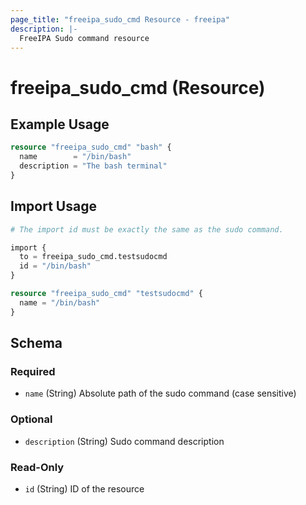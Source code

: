 ```yaml
---
page_title: "freeipa_sudo_cmd Resource - freeipa"
description: |-
  FreeIPA Sudo command resource
---
```


# freeipa_sudo_cmd (Resource)



## Example Usage

```terraform
resource "freeipa_sudo_cmd" "bash" {
  name        = "/bin/bash"
  description = "The bash terminal"
}
```



## Import Usage

```terraform
# The import id must be exactly the same as the sudo command.

import {
  to = freeipa_sudo_cmd.testsudocmd
  id = "/bin/bash"
}

resource "freeipa_sudo_cmd" "testsudocmd" {
  name = "/bin/bash"
}
```


<!-- schema generated by tfplugindocs -->
## Schema

### Required

- `name` (String) Absolute path of the sudo command (case sensitive)

### Optional

- `description` (String) Sudo command description

### Read-Only

- `id` (String) ID of the resource
